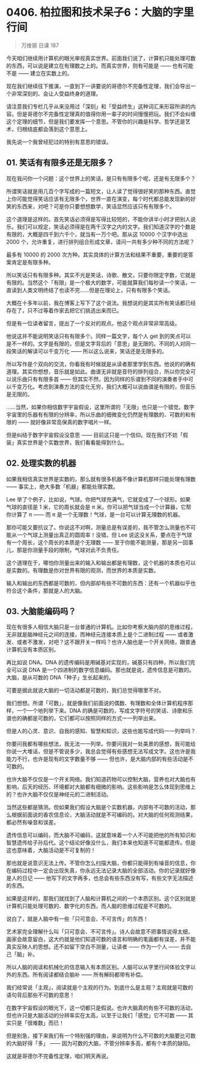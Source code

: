 # 0406. 柏拉图和技术呆子6：大脑的字里行间
> 万维钢 日课 187

今天咱们继续用计算机的眼光审视真实世界。前面我们说了，计算机只能处理可数的东西，可以说是建立在有理数之上的。而真实世界，则有可能是 —— 也有可能不是 —— 建立在实数上的。

现在我们继续往下推演，一直到下一讲要说的哥德尔不完备性定理，我们会导出一个非常深刻的、会让人受益终身的道理。

请注意我们专栏几乎从来没用过「深刻」和「受益终生」这种词汇来形容所讲的内容。但是哥德尔不完备性定理真的值得你用一辈子的时间慢慢把玩。我们不会纠缠这个定理的细节，但是我们要发挥一个意思。不管你的兴趣是科学、哲学还是艺术，归根结底都会落到这个意思上。

我先说一个我曾经犯过的特别有意思的错误。

## 01. 笑话有有限多还是无限多？

现在我问你一个问题：这个世界上的笑话，是只有有限多个呢，还是有无限多个？

所谓笑话就是用几百个字写成的一篇短文，让人读了觉得很好笑的那种东西。直觉上你可能觉得笑话应该有无限多个，世界一直在演变，每个时代都总能发现新的好笑的东西来，对吧？可是你只要想想数学，笑话显然应该只有有限多个。

这个道理是这样的。首先笑话必须得是写得比较短的，不能你讲半小时才把别人说乐。我们可以规定，笑话必须得是在两千汉字之内的文字。我们知道汉字的个数是有限的，大概是四千到六千个，就当有一万个吧。那从这 10000 个汉字中选出 2000 个，允许重复，进行排列组合形成文章，请问一共有多少种不同的方法呢？

最多有 10000 的 2000 次方种。其实具体的计算方法和结果不重要，重要的是答案肯定是有限多种。

所以笑话只有有限多种。其实不光是笑话，诗歌、散文，只要你限定字数，它就是有限的。当然这个「有限」是一个极大的数字，可能就算我们每秒读一个笑话，一直读到人类文明终结了也读不完……但是在理论上，只有有限多个笑话。

大概在十多年以前，我在博客上写下了这个说法。我想说的是其实所有笑话都已经存在了，只不过等着作家去把它们挑选出来而已。

但是有一位读者留言，提出了一个反对的观点。他这个观点非常非常高级。

他说这并不能说明笑话只有有限多个。同样一篇文字，每个人 get 到的笑点可以是不一样的。文字是有限的，但是文字背后的「意思」是无限的。不同的人对同一段笑话的解读可以千变万化 —— 所以这么说来，笑话还是无限多的。

所以写作是个双向的交流，你看我有时候就是从读者那里学到东西。他说的的确有道理。其实你想想，音乐就是如此。曲谱无非就是音符的排列组合，所以你完全可以说乐曲只有有限多首 —— 但其实不然，因为同样的乐谱到不同的演奏者手中可以千变万化。考虑到演奏方法的变化无穷，我们大概可以说曲谱是有限的，但音乐是无限的。

……当然，如果你相信数字宇宙假设，这里所谓的「无限」也只是一个错觉。数字宇宙里的乐器有有限的分辨率，所以乐曲的细微变化仍然是有理数的、可数的和有限的 —— 就好像非常高保真的数字唱片一样。

但是纠结于数字宇宙假设没意思 —— 目前这只是一个信仰。现在我们不妨「假装」真实世界是个实数世界，我们看看能得到什么。

## 02. 处理实数的机器

如果我相信真实世界是实数的，那么就有很多机器不像计算机那样只能处理有理数 —— 事实上，绝大多数「机器」都能处理实数。

Lee 举了个例子，比如说，气球。你把气球充满气，它就变成了一个球形。如果气球的直径是 1 米，它的周长就会是 π 米。你可以把气球当成一个计算器，它帮你计算了 π —— 而 π 是一个无理数！气球，是一台可以计算无理数的机器。

那你可能又要抗议了。你说这不对啊，测量总是有误差的，我不管怎么测量也不可能从一个气球上测量出真正的圆周率！没错。但 Lee 说这没关系，要点在于气球有一个周长，这个周长的本质是个无理数 —— 至于你能不能测量，那是另一回事儿，那是你测量手段的限制，气球对此不负责任。

这个道理在于，哪怕你测量出来的输入和输出都是有理数，这个机器的本质也可以是实数的。有理数是你对世界有限的观测，而世界的本质是实数。

输入和输出的东西都是可数的，但内部却有些不可数的东西：还有一个机器似乎也符合这个条件，那就是人的大脑。

## 03. 大脑能编码吗？

现在有很多人相信大脑只是一台普通的计算机。比如你考察大脑内部的思维过程，无非就是脑神经元之间的连接，而神经元连接本质上是个二进制过程 —— 或者激发、或者不激发，对吧？这不跟开关一样吗？也许人脑也是一个开关网络，跟普通计算机没有本质区别。

再比如说 DNA。DNA 的遗传编码是用碱基对实现的，碱基只有四种，所以我们完全可以说 DNA 是一个四进制的数字信息编码。那也就是说，遗传信息是可数的。大脑，是从可数的 DNA「种子」生长起来的。

可要是据此就说大脑的一切活动都是可数的，我们总觉得哪里不对。 

我们想想。所谓「可数」，就是像我们前面说的偶数、有理数和全体计算机程序那样，一个一个地列举下来。DNA 的确是可数的，写成文字符号的笑话、诗歌和乐谱也的确都是可数的，它们都可以按照同样的方式一一列举出来。

但是人的心灵、意识、自我的感知、智慧和知识，这些也能写成代码一一列举吗？

你要问我都有哪些想法，我无法一一列举。你要问我对一处美景的感想，我可能给你说一大堆话，但是不管说多少，我总会觉得有些感想无法写成文字。这也许是我能力不行，也许是现有的文字数量不够 —— 但也许，是大脑内部的有些活动是不可数的。

也许大脑不仅仅是一个开关网络。我们知道药物可以控制大脑，营养也对大脑也有影响，后天的经历、环境都对大脑都有细微的影响。这些影响是怎么体现到思维上的？也许大脑不仅仅是神经元的二进制活动。

当然这些都是猜测。但如果我们假设大脑是个实数机器，内部有不可数的活动，那么根据前面说的香农信息论，大脑活动就是不可编码的。对大脑的任何观测结果，都必然有噪音和误差。

遗传信息可以编码，而大脑不可编码，这就意味着一个人不可能把他的所有知识和智慧遗传给子孙后代。这个结论好像没什么，我们本来也知道不可能都遗传。但是这也意味着，大脑活动是不可复制的！

那也就是说意识无法上传。不管你怎么扫描大脑，你都只能得到有噪音的信息，你在编码过程中一定会出现失真，你永远无法记录大脑的全部活动。你的记录就好像是人的日记 —— 他写下的文字再多，也总会有些东西没有写，有些文字无法描述的东西。

如果是这样的，那我们就找到了人脑和计算机之间的一个本质区别。这个区别就是计算机只能处理可数的、数字化的东西，而人脑的思维过程是不可数的。

说白了，就是人脑中有一些「只可意会、不可言传」的东西！

艺术家完全理解什么叫「只可意会、不可言传」。诗人会故意不把事情说得太细，画家会故意留白，这大约就是他们知道可数的语言和明确的笔画都有误差，并不能真实反映人的思想。还不如留下空白不测量，让读者 —— 作为一个人 —— 去自己「脑」补。

所以人脑的阅读和机械化的信息输入有本质区别。人脑可以从字里行间体验文字以外的东西。所有阅读都结合脑补 —— 所有解码都带有补偿。

我们经常说「主观」，阅读就是个主观的行为。到底什么是主观？主观就是可数的语句背后那些不可数的意思！

在数字宇宙假设的眼光下，这一切都只是假说。也许大脑真的有些不可数的活动，但也许只是大脑活动的分辨率实在太高，以至于让我们「感觉」它不可数 —— 其实只是「很难数」而已！

但是别急，接下来我们有一个特别强的理由，来说明为什么不可数的大脑要比可数的大脑好得「多」 —— 因为可数的大脑，不管分辨率多高，都有个本质的缺陷。

这就是哥德尔不完备性定理，咱们明天再说。

